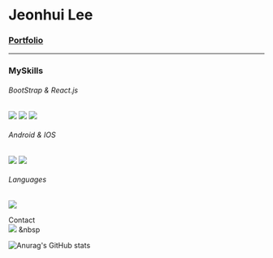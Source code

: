 Jeonhui Lee
============
### [Portfolio](https://Jeonhui.github.io/portfolio)
***



### MySkills
###### BootStrap & React.js
<img src="https://img.shields.io/badge/HTML5-E34F26?style=flat-square&logo=HTML5&logoColor=white"/></a>
 <img src="https://img.shields.io/badge/CSS3-1572B6?style=flat-square&logo=CSS3&logoColor=white"/></a>
 <img src="https://img.shields.io/badge/JavaScript-F7DF1E?style=flat-square&logo=JavaScript&logoColor=white"/></a>

###### Android & IOS
<img src="https://img.shields.io/badge/Java-007396?style=flat-square&logo=Java&logoColor=white"/></a>
<img src="https://img.shields.io/badge/Swift-F05138?style=flat-square&logo=Swift&logoColor=white"/></a>

###### Languages
<img src="https://img.shields.io/badge/c++-00599C?style=flat-square&logo=c%2B%2B&logoColor=white"/></a>

Contact   
<img src="https://img.shields.io/badge/l06094@gmail.com-EA4335?style=flat-square&logo=Gmail&logoColor=white"/></a> &nbsp
 
  
![Anurag's GitHub stats](https://github-readme-stats.vercel.app/api?username=Jeonhui&show_icons=true&theme=apprentice)



